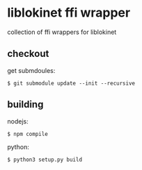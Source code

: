 # liblokinet ffi wrapper

collection of ffi wrappers for liblokinet

## checkout

get submdoules:

    $ git submodule update --init --recursive

## building

nodejs:

    $ npm compile
    
python:

    $ python3 setup.py build

